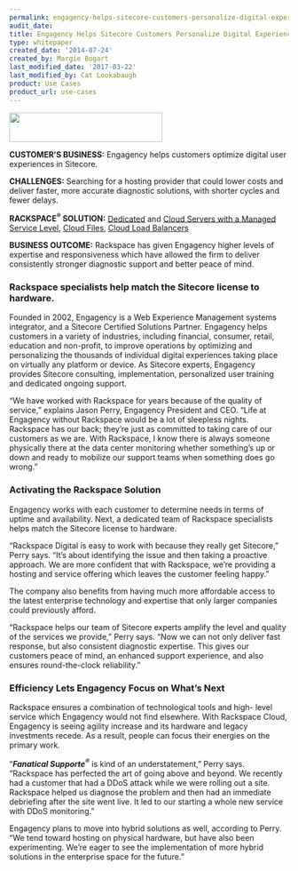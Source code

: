 ```yaml
---
permalink: engagency-helps-sitecore-customers-personalize-digital-experiences/
audit_date:
title: Engagency Helps Sitecore Customers Personalize Digital Experiences
type: whitepaper
created_date: '2014-07-24'
created_by: Margie Bogart
last_modified_date: '2017-03-22'
last_modified_by: Cat Lookabaugh
product: Use Cases
product_url: use-cases
---
```


<a href="http://engagency.com">
   <img src="{% asset_path use-cases/engagency-helps-sitecore-customers-personalize-digital-experiences/engagencylogo.jpeg %}" width="276" height="53" />
</a>

**CUSTOMER’S BUSINESS:** Engagency helps customers optimize digital user
experiences in Sitecore.

**CHALLENGES:** Searching for a hosting provider that could lower costs
and deliver faster, more accurate diagnostic solutions, with shorter
cycles and fewer delays.

**RACKSPACE<sup>&reg;</sup> SOLUTION:**
[Dedicated](http://www.rackspace.com/managed-hosting/dedicated-servers/)
and [Cloud Servers with a Managed Service
Level](http://www.rackspace.com/cloud/servers/), [Cloud
Files](http://www.rackspace.com/cloud/files/?cm_mmc=PPCCA-_-Google-_-broad-_-online+storage+cloud),
[Cloud Load Balancers](http://www.rackspace.com/cloud/load-balancing/)

**BUSINESS OUTCOME:** Rackspace has given Engagency higher levels of
expertise and responsiveness which have allowed the firm to deliver
consistently stronger diagnostic support and better peace of mind.

### Rackspace specialists help match the Sitecore license to hardware.

Founded in 2002, Engagency is a Web Experience Management systems
integrator, and a Sitecore Certified Solutions Partner. Engagency helps
customers in a variety of industries, including financial, consumer,
retail, education and non-profit, to improve operations by optimizing
and personalizing the thousands of individual digital experiences taking
place on virtually any platform or device. As Sitecore experts,
Engagency provides Sitecore consulting, implementation, personalized
user training and dedicated ongoing support.

“We have worked with Rackspace for years because of the quality of
service,” explains Jason Perry, Engagency President and CEO. “Life at
Engagency without Rackspace would be a lot of sleepless nights.
Rackspace has our back; they’re just as committed to taking care of our
customers as we are. With Rackspace, I know there is always someone
physically there at the data center monitoring whether something’s up or
down and ready to mobilize our support teams when something does go
wrong.”

### Activating the Rackspace Solution

Engagency works with each customer to determine needs in terms of uptime
and availability. Next, a dedicated team of Rackspace specialists helps
match the Sitecore license to hardware.

“Rackspace Digital is easy to work with because they really get
Sitecore,” Perry says. “It’s about identifying the issue and then taking
a proactive approach. We are more confident that with Rackspace, we’re
providing a hosting and service offering which leaves the customer
feeling happy.”

The company also benefits from having much more affordable access to the
latest enterprise technology and expertise that only larger companies
could previously afford.

“Rackspace helps our team of Sitecore experts amplify the level and
quality of the services we provide,” Perry says. “Now we can not only
deliver fast response, but also consistent diagnostic expertise. This
gives our customers peace of mind, an enhanced support experience, and
also ensures round-the-clock reliability.”

### Efficiency Lets Engagency Focus on What’s Next

Rackspace ensures a combination of technological tools and high- level
service which Engagency would not find elsewhere. With Rackspace Cloud,
Engagency is seeing agility increase and its hardware and legacy
investments recede. As a result, people can focus their energies on the
primary work.

“***Fanatical Supporte<sup>&reg;</sup>*** is kind of an understatement,” Perry
says. “Rackspace has perfected the art of going above and beyond. We recently
had a customer that had a DDoS attack while we were rolling out a site.
Rackspace helped us diagnose the problem and then had an immediate
debriefing after the site went live. It led to our starting a whole new
service with DDoS monitoring.”

Engagency plans to move into hybrid solutions as well, according to
Perry. “We tend toward hosting on physical hardware, but have also been
experimenting. We’re eager to see the implementation of more hybrid
solutions in the enterprise space for the future.”
